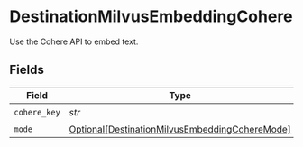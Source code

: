 # DestinationMilvusEmbeddingCohere

Use the Cohere API to embed text.


## Fields

| Field                                                                                                         | Type                                                                                                          | Required                                                                                                      | Description                                                                                                   |
| ------------------------------------------------------------------------------------------------------------- | ------------------------------------------------------------------------------------------------------------- | ------------------------------------------------------------------------------------------------------------- | ------------------------------------------------------------------------------------------------------------- |
| `cohere_key`                                                                                                  | *str*                                                                                                         | :heavy_check_mark:                                                                                            | N/A                                                                                                           |
| `mode`                                                                                                        | [Optional[DestinationMilvusEmbeddingCohereMode]](../../models/shared/destinationmilvusembeddingcoheremode.md) | :heavy_minus_sign:                                                                                            | N/A                                                                                                           |
